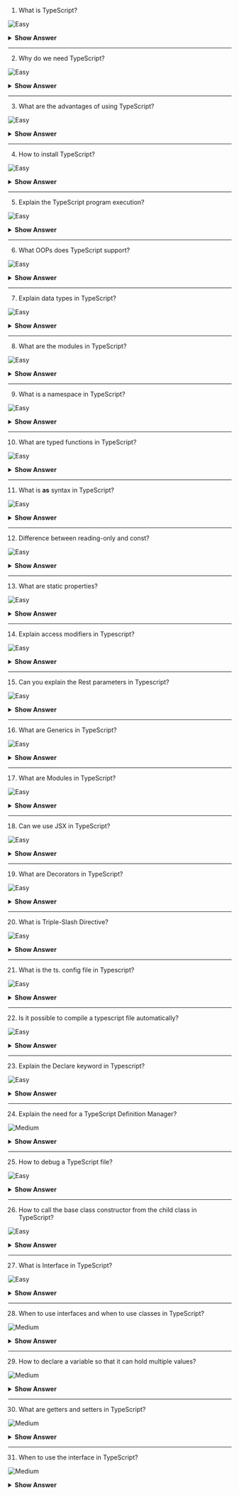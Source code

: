 1. What is TypeScript?

![Easy](https://github.com/revaturelabs/interviewquestions/blob/dev/ComplexityTags/simple%20(2).svg)

<details> <summary> <b> Show Answer </b> </summary>
<blockquote>

- TypeScript is an open-source object-oriented programming language developed and maintained by Microsoft. It is a superset of JavaScript.
- TypeScript is designed for the development of large applications and transpiles to JavaScript.

</blockquote>
</details>

---

2. Why do we need TypeScript?

![Easy](https://github.com/revaturelabs/interviewquestions/blob/dev/ComplexityTags/simple%20(2).svg)

<details> <summary> <b> Show Answer </b> </summary>
<blockquote>

- TypeScript is an attempt to fix JavaScript problems.
- Since we all know that JavaScript is the only language used in client-side scripting browsers can only understand JavaScript.
- Since TypeScript simplifies JavaScript code, making it easier to read and debug. It saves developers time and increases productivity.

</blockquote>
</details>

---

3. What are the advantages of using TypeScript?

![Easy](https://github.com/revaturelabs/interviewquestions/blob/dev/ComplexityTags/simple%20(2).svg)

<details> <summary> <b> Show Answer </b> </summary>
<blockquote>

Advantages of using TypeScript:

- Integrates well with React, Vue, and Angular.
- Is a statically typed language and this makes the code easier to refactor. 
- Is easier to read and access. Helps in code maintainability.
- Has a powerful type system, including generics.
- Statically typed programming languages are those in which the type of a variable is known at compile-time instead of at run-time.

</blockquote>
</details>

---

4. How to install TypeScript?

![Easy](https://github.com/revaturelabs/interviewquestions/blob/dev/ComplexityTags/simple%20(2).svg)

<details> <summary> <b> Show Answer </b> </summary>
<blockquote>

There are two ways to install typescript:

Using npm (Node Package Manager)
Install the TypeScript plugin in your IDE
```ts
`npm install -g typescript`
```

We can also install a typescript plugin available for our IDE. We can use the  IDE of our choice such as VS Code, Visual Studio, Atom, or Sublime Text.

</blockquote>
</details>

---

5. Explain the TypeScript program execution?

![Easy](https://github.com/revaturelabs/interviewquestions/blob/dev/ComplexityTags/simple%20(2).svg)

<details> <summary> <b> Show Answer </b> </summary>
<blockquote>

TypeScript follows the OOPS (Object-Oriented Programming System) concept and with the help of TSC (TypeScript Compiler), we can convert Typescript code (.ts file) to JavaScript (.js file).

</blockquote>
</details>

---

6. What OOPs does TypeScript support?

![Easy](https://github.com/revaturelabs/interviewquestions/blob/dev/ComplexityTags/simple%20(2).svg)

<details> <summary> <b> Show Answer </b> </summary>
<blockquote>

Typescript supports the four object-oriented programming concepts – Abstraction, Polymorphism, Inheritance, and Encapsulation.

</blockquote>
</details>

---

 07. Explain data types in TypeScript?

 ![Easy](https://github.com/revaturelabs/interviewquestions/blob/dev/ComplexityTags/simple%20(2).svg)

<details> <summary> <b> Show Answer </b> </summary>
<blockquote>

- Typescript supports Any, Built-in, and User-defined data types.
- Any is the superset for all the data types available. It means that the variable could be of any type. It will override the type checking.
- The Built-in types include string, number, boolean, undefined, null, and void.
- The User-defined types include array, enum, interface, class, union, and tuple.

</blockquote>
</details>

---

8. What are the modules in TypeScript?

![Easy](https://github.com/revaturelabs/interviewquestions/blob/dev/ComplexityTags/simple%20(2).svg)

<details> <summary> <b> Show Answer </b> </summary>
<blockquote>

- A module is a way to construct a local scope in a file. So that all the classes and variables declared in a module are not accessible outside the module.
- We can create a module using the export keyword.
- A module in typescript can be used in another module using the import keyword.

</blockquote>
</details>

---

9. What is a namespace in TypeScript?

![Easy](https://github.com/revaturelabs/interviewquestions/blob/dev/ComplexityTags/simple%20(2).svg)

<details> <summary> <b> Show Answer </b> </summary>
<blockquote>

- Using a namespace we can group logically related code. A namespace can include classes, interfaces, functions, and variables.
- We can create a namespace in typescript using the namespace keyword followed by any valid name.
- For Example:

```ts

namespace MyNamespace {

}
```

</blockquote>
</details>

---

10. What are typed functions in TypeScript?

![Easy](https://github.com/revaturelabs/interviewquestions/blob/dev/ComplexityTags/simple%20(2).svg)

<details> <summary> <b> Show Answer </b> </summary>
<blockquote>

In Typescript, a function can be created as a named function or an anonymous function. We can further add types to each of the parameters of the function as well.

```ts

// Named function
function add(a: number, b: number) : number {
    return a + b;
}

// Anonymous function
let funcAdd = function(a: number, b: number): number { return a + b; };
```

If we want to write the full type of the function:

```ts

let funcAdd: (a: number, b: number) => number = 
     function (a: number, b: number) : number  { return a + b; };
```
</blockquote>
</details>

---

11. What is **as** syntax in TypeScript?

![Easy](https://github.com/revaturelabs/interviewquestions/blob/dev/ComplexityTags/simple%20(2).svg)

<details> <summary> <b> Show Answer </b> </summary>
<blockquote>

This is an additional Type of assertion syntax. The reason for including the **as** syntax in typescript was that `<type>` conflicted with JSX.

```ts

let strength: number= (someString as string).length;
```

</blockquote>
</details>

---

12. Difference between reading-only and const?

![Easy](https://github.com/revaturelabs/interviewquestions/blob/dev/ComplexityTags/simple%20(2).svg)

<details> <summary> <b> Show Answer </b> </summary>
<blockquote>

const is used on a variable whereas read-only is used on properties of an object.

</blockquote>
</details>

---

13. What are static properties?

![Easy](https://github.com/revaturelabs/interviewquestions/blob/dev/ComplexityTags/simple%20(2).svg)

<details> <summary> <b> Show Answer </b> </summary>
<blockquote>

Static properties are those that are shared by all the instances of a class and they can be accessed via the class name and dot operator.

```ts

class Singleton {
    static counter = 0;
    constructor() {
        Singleton.counter++;
    }
  }
  
  var singleton = new Singleton();
  console.log(Singleton.counter); //1
```  

</blockquote>
</details>

---

14. Explain access modifiers in Typescript?

![Easy](https://github.com/revaturelabs/interviewquestions/blob/dev/ComplexityTags/simple%20(2).svg)

<details> <summary> <b> Show Answer </b> </summary>
<blockquote>

There are 3 types of access modifiers in TypeScript: public, private, and protected.

**Public**:
By default, all the members of a class are public in TypeScript.

**Private**:
When any of the class members are declared private, it is only accessible within the class scope.

**Protected**:
The protected members are similar to private access modifiers, except that they are accessible in the derived class.

</blockquote>
</details>

---

15. Can you explain the Rest parameters in Typescript?

![Easy](https://github.com/revaturelabs/interviewquestions/blob/dev/ComplexityTags/simple%20(2).svg)

<details> <summary> <b> Show Answer </b> </summary>
<blockquote>

- Sometimes, we want to work with multiple parameters as a group, or we may not know how many parameters a function will ultimately take. In JavaScript, we have something known as arguments. Similarly, we have Rest parameters in typescript.

- Rest parameters are treated as a boundless number of optional parameters. The compiler will build an array of the arguments passed in with the name given after the ellipsis (…)

```ts

function getPlayersList(name:string, ...players: string[]) {
    return name + " " + players.join(" ");
}

let players = getPlayersList("Virat", "MS", "Warner", "Kane", "Ben")
```

</blockquote>
</details>

---

16. What are Generics in TypeScript?

![Easy](https://github.com/revaturelabs/interviewquestions/blob/dev/ComplexityTags/simple%20(2).svg)

<details> <summary> <b> Show Answer </b> </summary>
<blockquote>

- Generics in Typescript is no different from generics in other programming languages like Java.
- We can create a class, an interface, or a function that works with different types, without specifying the type upfront.

```ts

function greet(a : T) {
  console.log(`Hi ${a}!`)
}

greet('DS'); //function call

```
- The symbol T identifies a generic type.

</blockquote>
</details>

---

17. What are Modules in TypeScript?

![Easy](https://github.com/revaturelabs/interviewquestions/blob/dev/ComplexityTags/simple%20(2).svg)

<details> <summary> <b> Show Answer </b> </summary>
<blockquote>

- A module is a way to construct a local scope in a file. So that all the classes and variables declared in a module are not accessible outside the module.
- We can create a module using the export keyword.
- A module in typescript can be used in another module using the import keyword.

```ts

export class Student {
    readonly Id: number;
    Name: string;
    
    constructor(id: number, name: string) {
        this.Id = id;
        this.Name = name;
    }
}

let Subject: string = "Computer Science";
```

</blockquote>
</details>

---

18. Can we use JSX in TypeScript?

![Easy](https://github.com/revaturelabs/interviewquestions/blob/dev/ComplexityTags/simple%20(2).svg)

<details> <summary> <b> Show Answer </b> </summary>
<blockquote>

- Yes, JSX is an embeddable XML-like syntax.
- To use JSX, we must name our file with a .tsx extension and should enable the jsx option.

</blockquote>
</details>

---

19. What are Decorators in TypeScript?

![Easy](https://github.com/revaturelabs/interviewquestions/blob/dev/ComplexityTags/simple%20(2).svg)

<details> <summary> <b> Show Answer </b> </summary>
<blockquote>

- Decorators are functions that modify a class, property, method, or method parameter. The syntax to define decorators is “@”.
- In other words, Decorators are functions that take their target as the argument.

</blockquote>
</details>

---

20. What is Triple-Slash Directive?

![Easy](https://github.com/revaturelabs/interviewquestions/blob/dev/ComplexityTags/simple%20(2).svg)

<details> <summary> <b> Show Answer </b> </summary>
<blockquote>

- Triple-slash directives are single-line comments containing a single XML tag. The contents of the comments are used as compiler directives.

```ts

 /// <reference path = "filename.ts" />
 ```
- Triple-slash directives are only valid at the top of their containing file.

</blockquote>
</details>

---

21. What is the ts. config file in Typescript?

![Easy](https://github.com/revaturelabs/interviewquestions/blob/dev/ComplexityTags/simple%20(2).svg)

<details> <summary> <b> Show Answer </b> </summary>
<blockquote>

The typescript project will have a ts. config file which provides an infinite number of ways to customize the behavior of the compiler.

</blockquote>
</details>

---

22. Is it possible to compile a typescript file automatically?

![Easy](https://github.com/revaturelabs/interviewquestions/blob/dev/ComplexityTags/simple%20(2).svg)

<details> <summary> <b> Show Answer </b> </summary>
<blockquote>

Yes, it is possible to use -the watch option while compiling the typescript file for the first time.

```ts

tsc --watch filename.ts

```

</blockquote>
</details>

---

23. Explain the Declare keyword in Typescript?

![Easy](https://github.com/revaturelabs/interviewquestions/blob/dev/ComplexityTags/simple%20(2).svg)

<details> <summary> <b> Show Answer </b> </summary>
<blockquote>

- The **declare** keyword is used for ambient declarations and methods where we want to define a variable that may exist elsewhere.
- If we want to use any library in our TypeScript code, we can use the following code:

```ts

declare var myAlexaLibrary;

```

</blockquote>
</details>

---

24. Explain the need for a TypeScript Definition Manager?

![Medium](https://github.com/revaturelabs/interviewquestions/blob/dev/ComplexityTags/Medium%20(2).svg)

<details> <summary> <b> Show Answer </b> </summary>
<blockquote>

- TypeScript Definition Manager (TSD) is a package manager used to search and install typescript definition files directly from the community-driven DefinitelyTyped repository.
- Now, if we want to use some jQuery code in your .ts file:

```ts

$(document).ready(function() { //Your jQuery code });

```
- Here, when we try to compile it by using tsc, it will give a compile-time error: Cannot find the name “$”.
- So, we need to inform the TypeScript compiler that “$”belongs to jQuery.
- To do this, TSD comes into play. We can download the jQuery Type Definition file and include it in our .ts file.

</blockquote>
</details>

---

25. How to debug a TypeScript file?

![Easy](https://github.com/revaturelabs/interviewquestions/blob/dev/ComplexityTags/simple%20(2).svg)

<details> <summary> <b> Show Answer </b> </summary>
<blockquote>

- To debug any TypeScript file, we need a .js source map file. So, we have to compile the .ts file with the –source map flag to generate a source map file.
```ts

$ tsc -source map filename.ts

```
- This will create a filename.js and filename.js.map. And the last line of filename.js would be a reference to the source map file.

```ts

//# sourceMappingURL=filename.js.map
```

</blockquote>
</details>

---

26.  How to call the base class constructor from the child class in TypeScript?

![Easy](https://github.com/revaturelabs/interviewquestions/blob/dev/ComplexityTags/simple%20(2).svg)

<details> <summary> <b> Show Answer </b> </summary>
<blockquote>

We can call the base class constructor using `super()`.

</blockquote>
</details>

---

27. What is Interface in TypeScript?

![Easy](https://github.com/revaturelabs/interviewquestions/blob/dev/ComplexityTags/simple%20(2).svg)

<details> <summary> <b> Show Answer </b> </summary>
<blockquote>

- An `interface` is a virtual structure that only exists within the context of TypeScript. The TypeScript compiler uses interfaces only for type-checking purposes.
- When we define your interface we’re saying that any object (not an instance of a class) given this contract must be an object containing interface properties.

</blockquote>
</details>

---

28. When to use interfaces and when to use classes in TypeScript? 

![Medium](https://github.com/revaturelabs/interviewquestions/blob/dev/ComplexityTags/Medium%20(2).svg)

<details> <summary> <b> Show Answer </b> </summary>
<blockquote>

- If we need/wish to create an instance of perhaps a custom object, whilst getting the benefits of type-checking things such as arguments, return types, or generics - a class makes sense. 
- If we’re not creating instances - we have interfaces at our disposal, and their benefit comes from not generating any source code, yet allowing us to somewhat “virtually” type-check our code.

</blockquote>
</details>

---

29. How to declare a variable so that it can hold multiple values?

![Medium](https://github.com/revaturelabs/interviewquestions/blob/dev/ComplexityTags/Medium%20(2).svg)

<details> <summary> <b> Show Answer </b> </summary>
<blockquote>

**Tuples**:
It represents a heterogeneous collection of values. In other words, tuples enable storing multiple fields of different types. Tuples can also be passed as parameters to functions.

**Syntax**
```typescript
let tuple_name = [value1, value2, value3,… value n]
```
Example:
```typescript
let employee: [number, string] = [1, "Priya"]; //Create a  tuple 
console.log(employee[0]); // Output: 1
console.log(employee[1]); // Output: Priya

```

</blockquote>
</details>

---

30. What are getters and setters in TypeScript?

![Medium](https://github.com/revaturelabs/interviewquestions/blob/dev/ComplexityTags/Medium%20(2).svg)

<details> <summary> <b> Show Answer </b> </summary>
<blockquote>

- TypeScript supports getters/setters as a way of intercepting accesses to a member of an object. This gives a way of having finer-grained control over how a member is accessed on each object.
```typescript
class Employee {
   
    private _name: string;

    get Name() {
        return this._name;
    }
    set Name(val) {
        this._name = val;
    }
}
```

</blockquote>
</details>

---

31.  When to use the interface in TypeScript?

![Medium](https://github.com/revaturelabs/interviewquestions/blob/dev/ComplexityTags/Medium%20(2).svg)

<details> <summary> <b> Show Answer </b> </summary>
<blockquote>

- Interfaces help to achieve Polymorphism.
- An interface is a contract to implement a shape of the data. 
- Use the interface to make it clear that it is intended to be implemented and used as a contract about how the object will be used.
```typescript
interface Bird {
    size: number
    fly(): void
    sleep(): void
}
class Hummingbird implements Bird { ... }
class Bellbird implements Bird { ... }
;
```
---

32. Can u explain a bit about Enum in TypeScript?

![Medium](https://github.com/revaturelabs/interviewquestions/blob/dev/ComplexityTags/Medium%20(2).svg)

<details> <summary> <b> Show Answer </b> </summary>
<blockquote>

Enums or enumerations are a TypeScipt data type that allows us to define a set of named constants. Using enums can make it easier to document intent, or create a set of distinct cases. It is a collection of related values that can be numeric or string values.

**Example**
```typescript
enum Gender {  
  Male,  
  Female  
  Other  
}  
console.log(Gender.Female); // Output: 1  
//We can also access an enum value by its number value.  
console.log(Gender[1]); // Output: Female  
```

</blockquote>
</details>

---

33. Define the Lambda function.

![Medium](https://github.com/revaturelabs/interviewquestions/blob/dev/ComplexityTags/Medium%20(2).svg)

<details> <summary> <b> Show Answer </b> </summary>
<blockquote>

- For defining function expressions, TypeScript provides a shortcut syntax. A lambda function is an unnamed anonymous function. 
- **Example**:
```ts
let sum=(a: num, b: num): num=>{ return a+b;}

console.log(sum(5,10)); //returns 15
```
Here, `?=>?` is a lambda operator.

</blockquote>
</details>

---

34. What does Typescript do when you try to open it in a browser?

![Medium](https://github.com/revaturelabs/interviewquestions/blob/dev/ComplexityTags/Medium%20(2).svg)

<details> <summary> <b> Show Answer </b> </summary>
<blockquote>

- TypeScript cannot be run or understood in any browser. 
- TypeScript needs to be compiled (translated) to JavaScript which any browser can understand. 

</blockquote>
</details>

---
